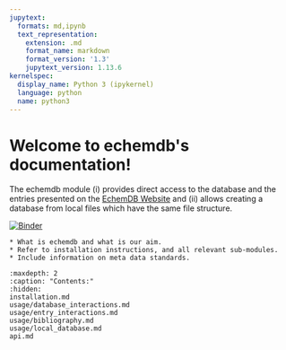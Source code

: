 ```yaml
---
jupytext:
  formats: md,ipynb
  text_representation:
    extension: .md
    format_name: markdown
    format_version: '1.3'
    jupytext_version: 1.13.6
kernelspec:
  display_name: Python 3 (ipykernel)
  language: python
  name: python3
---
```


Welcome to echemdb's documentation!
========================================

The echemdb module (i) provides direct access to the database and 
the entries presented on the [EchemDB Website](https://echemdb.github.io/website) 
and (ii) allows creating a database from local files which have 
the same file structure.

[![Binder](https://mybinder.org/badge_logo.svg)](https://mybinder.org/v2/gh/echemdb/echemdb/0.1.3?urlpath=tree%2Fdoc%2Fusage%2Fentry_interactions.md)

```{todo}
* What is echemdb and what is our aim.
* Refer to installation instructions, and all relevant sub-modules.
* Include information on meta data standards.
```

```{toctree}
:maxdepth: 2
:caption: "Contents:"
:hidden:
installation.md
usage/database_interactions.md
usage/entry_interactions.md
usage/bibliography.md
usage/local_database.md
api.md
```
